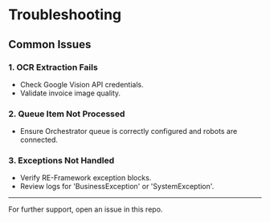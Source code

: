 # Troubleshooting

## Common Issues

### 1. OCR Extraction Fails
- Check Google Vision API credentials.
- Validate invoice image quality.

### 2. Queue Item Not Processed
- Ensure Orchestrator queue is correctly configured and robots are connected.

### 3. Exceptions Not Handled
- Verify RE-Framework exception blocks.
- Review logs for 'BusinessException' or 'SystemException'.

---

For further support, open an issue in this repo.
